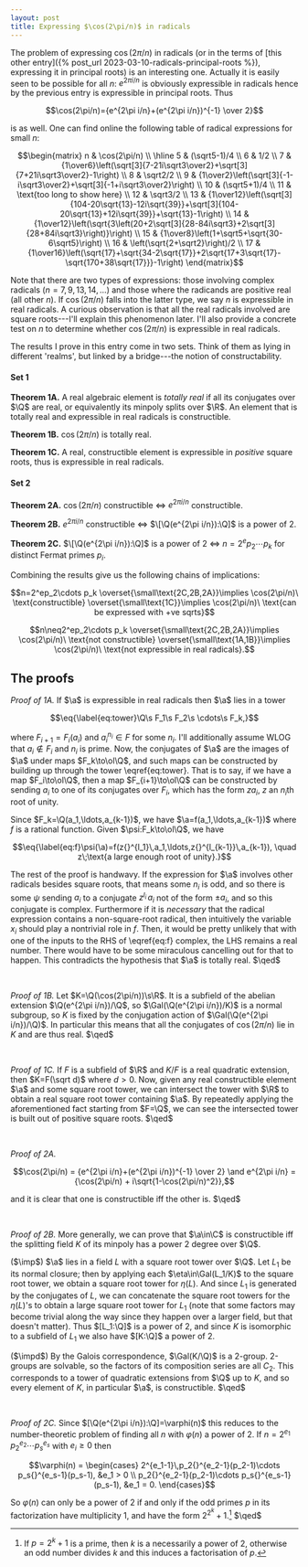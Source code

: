 ```yaml
---
layout: post
title: Expressing $\cos(2\pi/n)$ in radicals
---
```


The problem of expressing $\cos(2\pi/n)$ in radicals (or in the terms
of [this other entry]({% post_url 2023-03-10-radicals-principal-roots
%}), expressing it in principal roots) is an interesting one. Actually
it is easily seen to be possible for all $n$: $e^{2\pi i/n}$ is
obviously expressible in radicals hence by the previous entry is
expressible in principal roots. Thus

$$\cos(2\pi/n)={e^{2\pi i/n}+(e^{2\pi i/n})^{-1} \over 2}$$

is as well. One can find online the following table of radical
expressions for small $n$:

$$\begin{matrix}
n & \cos(2\pi/n) \\
\hline
5 & (\sqrt5-1)/4 \\
6 & 1/2 \\
7 & {1\over6}\left(\sqrt[3]{7-21i\sqrt3\over2}+\sqrt[3]{7+21i\sqrt3\over2}-1\right) \\
8 & \sqrt2/2 \\
9 & {1\over2}\left(\sqrt[3]{-1-i\sqrt3\over2}+\sqrt[3]{-1+i\sqrt3\over2}\right) \\
10 & (\sqrt5+1)/4 \\
11 & \text{too long to show here} \\
12 & \sqrt3/2 \\
13 & {1\over12}\left(\sqrt[3]{104-20\sqrt{13}-12i\sqrt{39}}+\sqrt[3]{104-20\sqrt{13}+12i\sqrt{39}}+\sqrt{13}-1\right) \\
14 & {1\over12}\left(\sqrt{3\left(20+2\sqrt[3]{28-84i\sqrt3}+2\sqrt[3]{28+84i\sqrt3}\right)}\right) \\
15 & {1\over8}\left(1+\sqrt5+\sqrt{30-6\sqrt5}\right) \\
16 & \left(\sqrt{2+\sqrt2}\right)/2 \\
17 & {1\over16}\left(\sqrt{17}+\sqrt{34-2\sqrt{17}}+2\sqrt{17+3\sqrt{17}-\sqrt{170+38\sqrt{17}}}-1\right)
\end{matrix}$$

Note that there are two types of expressions: those involving complex
radicals ($n=7,9,13,14,\ldots$) and those where the radicands are
positive real (all other $n$). If $\cos(2\pi/n)$ falls into the latter
type, we say $n$ is expressible in real radicals. A curious
observation is that all the real radicals involved are square
roots---I'll explain this phenomenon later. I'll also provide a
concrete test on $n$ to determine whether $\cos(2\pi/n)$ is
expressible in real radicals.

The results I prove in this entry come in two sets. Think of them as
lying in different 'realms', but linked by a bridge---the notion of
constructability.

#### Set 1

**Theorem 1A.** A real algebraic element is *totally real* if all its
  conjugates over $\Q$ are real, or equivalently its minpoly splits
  over $\R$. An element that is totally real and expressible in real
  radicals is constructible.

**Theorem 1B.** $\cos(2\pi/n)$ is totally real.

**Theorem 1C.** A real, constructible element is expressible in
  *positive* square roots, thus is expressible in real radicals.

#### Set 2

**Theorem 2A.** $\cos(2\pi/n)$ constructible $\iff$ $e^{2\pi i/n}$
  constructible.

**Theorem 2B.** $e^{2\pi i/n}$ constructible $\iff$ $\[\Q(e^{2\pi
  i/n}):\Q]$ is a power of 2.

**Theorem 2C.** $\[\Q(e^{2\pi i/n}):\Q]$ is a power of 2 $\iff$
  $n=2^ep_2\cdots p_k$ for distinct Fermat primes $p_i$.

Combining the results give us the following chains of implications:

$$n=2^ep_2\cdots p_k \overset{\small\text{2C,2B,2A}}\implies \cos(2\pi/n)\ \text{constructible}
\overset{\small\text{1C}}\implies \cos(2\pi/n)\ \text{can be expressed with +ve sqrts}$$

$$n\neq2^ep_2\cdots p_k \overset{\small\text{2C,2B,2A}}\implies \cos(2\pi/n)\ \text{not constructible}
\overset{\small\text{1A,1B}}\implies \cos(2\pi/n)\ \text{not expressible in real radicals}.$$

## The proofs

*Proof of 1A.* If $\a$ is expressible in real radicals then $\a$ lies
 in a tower

 $$\eq{\label{eq:tower}\Q\s F_1\s F_2\s \cdots\s F_k,}$$

 where $F_{i+1}=F_i(a_i)$ and $a_i{}^{n_i}\in F$ for some $n_i$. I'll
 additionally assume WLOG that $a_i\nin F_i$ and $n_i$ is prime. Now,
 the conjugates of $\a$ are the images of $\a$ under maps
 $F_k\to\ol\Q$, and such maps can be constructed by building up
 through the tower \eqref{eq:tower}. That is to say, if we have a map
 $F_i\to\ol\Q$, then a map $F_{i+1}\to\ol\Q$ can be constructed by
 sending $a_i$ to one of its conjugates over $F_i$, which has the form
 $za_i$, $z$ an $n_i$th root of unity.

 Since $F_k=\Q(a_1,\ldots,a_{k-1})$, we have
 $\a=f(a_1,\ldots,a_{k-1})$ where $f$ is a rational function. Given
 $\psi:F_k\to\ol\Q$, we have

 $$\eq{\label{eq:f}\psi(\a)=f(z{}^{l_1}\,a_1,\ldots,z{}^{l_{k-1}}\,a_{k-1}),
 \quad z\;\text{a large enough root of unity}.}$$

 The rest of the proof is handwavy. If the expression for $\a$
 involves other radicals besides square roots, that means some $n_i$
 is odd, and so there is some $\psi$ sending $a_i$ to a conjugate
 $z{}^{l_i}\,a_i$ not of the form $\pm a_i$, and so this conjugate is
 complex. Furthermore if it is *necessary* that the radical expression
 contains a non-square-root radical, then intuitively the variable
 $x_i$ should play a nontrivial role in $f$. Then, it would be pretty
 unlikely that with one of the inputs to the RHS of \eqref{eq:f}
 complex, the LHS remains a real number. There would have to be some
 miraculous cancelling out for that to happen. This contradicts the
 hypothesis that $\a$ is totally real. $\qed$

<br>

*Proof of 1B.* Let $K=\Q(\cos(2\pi/n))\s\R$. It is a subfield of the
 abelian extension $\Q(e^{2\pi i/n})/\Q$, so $\Gal(\Q(e^{2\pi
 i/n})/K)$ is a normal subgroup, so $K$ is fixed by the conjugation
 action of $\Gal(\Q(e^{2\pi i/n})/\Q)$. In particular this means that
 all the conjugates of $\cos(2\pi/n)$ lie in $K$ and are thus
 real. $\qed$

<br>

*Proof of 1C.* If $F$ is a subfield of $\R$ and $K/F$ is a real
 quadratic extension, then $K=F(\sqrt d)$ where $d>0$. Now, given any
 real constructible element $\a$ and some square root tower, we can
 intersect the tower with $\R$ to obtain a real square root tower
 containing $\a$. By repeatedly applying the aforementioned fact
 starting from $F=\Q$, we can see the intersected tower is built out
 of positive square roots. $\qed$

<br>

*Proof of 2A.*

$$\cos(2\pi/n) = {e^{2\pi i/n}+(e^{2\pi i/n})^{-1} \over 2} \and
e^{2\pi i/n} = {\cos(2\pi/n) + i\sqrt{1-\cos(2\pi/n)^2}},$$ 

and it is clear that one is constructible iff the other is. $\qed$

<br>

*Proof of 2B.* More generally, we can prove that $\a\in\C$ is
constructible iff the splitting field $K$ of its minpoly has a power 2
degree over $\Q$.

($\imp$) $\a$ lies in a field $L$ with a square root tower over
$\Q$. Let $L_1$ be its normal closure; then by applying each
$\eta\in\Gal(L_1/K)$ to the square root tower, we obtain a square root
tower for $\eta(L)$. And since $L_1$ is generated by the conjugates of
$L$, we can concatenate the square root towers for the $\eta(L)$'s to
obtain a large square root tower for $L_1$ (note that some factors may
become trivial along the way since they happen over a larger field,
but that doesn't matter). Thus $[L_1:\Q]$ is a power of 2, and since
$K$ is isomorphic to a subfield of $L_1$ we also have $[K:\Q]$ a power
of 2.

($\impd$) By the Galois correspondence, $\Gal(K/\Q)$ is a
2-group. 2-groups are solvable, so the factors of its composition
series are all $C_2$. This corresponds to a tower of quadratic
extensions from $\Q$ up to $K$, and so every element of $K$, in
particular $\a$, is constructible. $\qed$

<br>

*Proof of 2C.* Since $[\Q(e^{2\pi i/n}):\Q]=\varphi(n)$ this reduces
to the number-theoretic problem of finding all $n$ with $\varphi(n)$ a
power of 2. If $n=2^{e_1}\,p_2{}^{e_2}\cdots p_s{}^{e_s}$ with $e_i\ge0$
then

$$\varphi(n) = \begin{cases}
2^{e_1-1}\,p_2{}^{e_2-1}(p_2-1)\cdots p_s{}^{e_s-1}(p_s-1), &e_1 > 0 \\
p_2{}^{e_2-1}(p_2-1)\cdots p_s{}^{e_s-1}(p_s-1), &e_1 = 0.
\end{cases}$$

So $\varphi(n)$ can only be a power of 2 if and only if the odd primes
$p$ in its factorization have multiplicity 1, and have the form
$2^{2^k}+1$.[^1] $\qed$

[^1]: If $p=2^k+1$ is a prime, then $k$ is a necessarily a power of 2, otherwise an odd number divides $k$ and this induces a factorisation of $p$.
